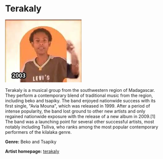 # Terakaly

![terakaly](terakaly.jpg)

Terakaly is a musical group from the southwestern region of Madagascar. They perform a contemporary blend of traditional music from the region, including beko and tsapiky. The band enjoyed nationwide success with its first single, "Avia Mouna", which was released in 1999. After a period of intense popularity, the band lost ground to other new artists and only regained nationwide exposure with the release of a new album in 2009.[1] The band was a launching point for several other successful artists, most notably including Tsiliva, who ranks among the most popular contemporary performers of the kilalaka genre.

**Genre:** Beko and Tsapiky

**Artist homepage:** [terakaly](https://web.facebook.com/hirannyomaliko/?_rdc=1&_rdr)
